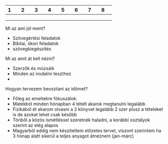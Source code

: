 
| 1   |     | 2   |     | 3   |     | 4   |     | 5   |     | 6   |     | 7   |     | 8   |     |
| --- | --- | --- | --- | --- | --- | --- | --- | --- | --- | --- | --- | --- | --- | --- | --- |
|     |     |     |     |     |     |     |     |     |     |     |     |     |     |     |     |
|     |     |     |     |     |     |     |     |     |     |     |     |     |     |     |     |
|     |     |     |     |     |     |     |     |     |     |     |     |     |     |     |     |

Mi az ami jól ment?
- Szövegértési feladatok
- Bibliai, ókori feladatok
- szövegkiegészítés

Mi az amit át kell nézni?
- Szerzők és múzsáik
- Minden az irodalmi teszthez
- 

Hogyan tervezem beosztani az időmet?
- Főleg az emeltekre fókuszálok.
- Matekból minden hónapban 4 tételt akarok megtanulni legalább
- Fizikából ét akarom olvasni a 2 könyvet legalább 2 szer plusz a tételeket is de azokat lehet csak később 
- Töriből a közös ismétléssel szeretnék haladni, a korábbi osztályok szerint az elég alapos 
- Magyarból eddig nem készítettem előzetes tervet, viszont szerintem ha 3 hónap alatt sikerül a teljes anyagot átnéznem (jan-márc) 